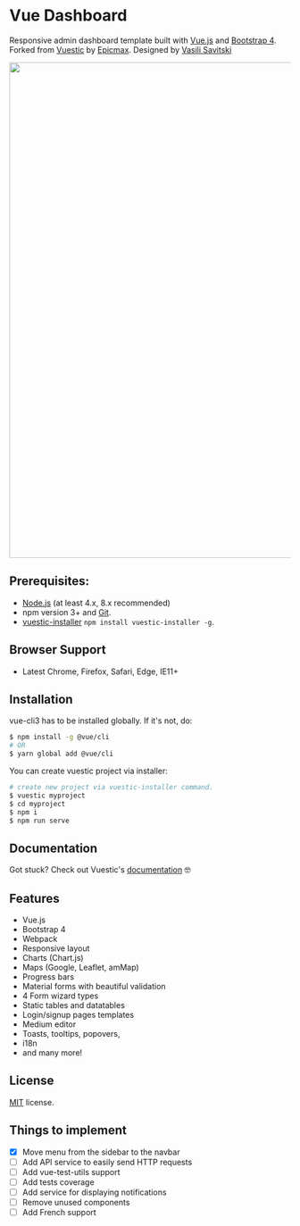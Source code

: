 # Vue Dashboard

Responsive admin dashboard template built with [Vue.js](https://vuejs.org) and [Bootstrap 4](https://v4-alpha.getbootstrap.com). Forked from [Vuestic](https://vuestic.epicmax.co) by [Epicmax](https://epicmax.co). Designed by [Vasili Savitski](https://xxsavitski.myportfolio.com/)


<p align="center">
  <a href="https://vuestic.epicmax.co" target="_blank">
    <img src="https://i.imgur.com/pMuJVVc.png" align="center" width="888px"/>
  </a>
</p>

## Prerequisites:

- [Node.js](https://nodejs.org/en/) (at least 4.x, 8.x recommended)
- npm version 3+ and [Git](https://git-scm.com/).
- [vuestic-installer](https://github.com/epicmaxco/vuestic-installer) `npm install vuestic-installer -g`.

## Browser Support
* Latest Chrome, Firefox, Safari, Edge, IE11+

## Installation

vue-cli3 has to be installed globally. If it's not, do:

```bash
$ npm install -g @vue/cli
# OR
$ yarn global add @vue/cli
```

You can create vuestic project via installer:

``` bash
# create new project via vuestic-installer command.
$ vuestic myproject
$ cd myproject
$ npm i
$ npm run serve
```

## Documentation

Got stuck? Check out Vuestic's [documentation](https://github.com/epicmaxco/vuestic-admin/wiki) 🤓

## Features
* Vue.js
* Bootstrap 4
* Webpack
* Responsive layout
* Charts (Chart.js)
* Maps (Google, Leaflet, amMap)
* Progress bars
* Material forms with beautiful validation
* 4 Form wizard types
* Static tables and datatables
* Login/signup pages templates
* Medium editor
* Toasts, tooltips, popovers,
* i18n
* and many more!

## License
[MIT](https://github.com/epicmaxco/vuestic-admin/blob/master/LICENSE) license.

## Things to implement

- [X] Move menu from the sidebar to the navbar
- [ ] Add API service to easily send HTTP requests
- [ ] Add vue-test-utils support
- [ ] Add tests coverage
- [ ] Add service for displaying notifications
- [ ] Remove unused components
- [ ] Add French support